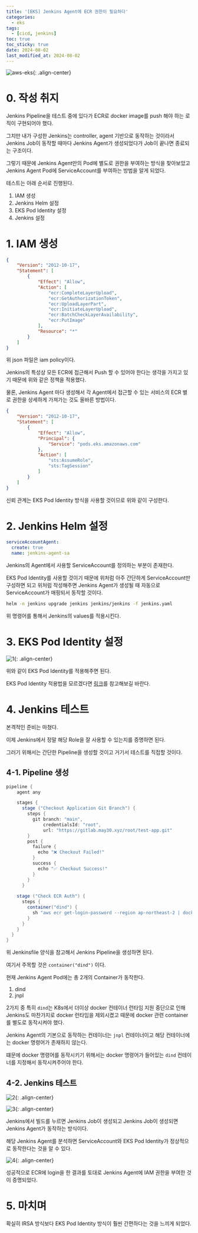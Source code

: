 ```yaml
---
title: '[EKS] Jenkins Agent에 ECR 권한이 필요하다'
categories:
  - eks
tags:
  - [cicd, jenkins]
toc: true
toc_sticky: true
date: 2024-08-02
last_modified_at: 2024-08-02
---
```


![aws-eks](https://github.com/user-attachments/assets/5363d72b-369c-4af6-94e8-40f0c8eaec57){: .align-center}

# 0. 작성 취지

Jenkins Pipeline을 테스트 중에 있다가 ECR로 docker image를 push 해야 하는 로직이 구현되어야 했다.

그치만 내가 구성한 Jenkins는 controller, agent 기반으로 동작하는 것이라서 Jenkins Job이 동작할 때마다 Jenkins Agent가 생성되었다가 Job이 끝나면 종료되는 구조이다.

그렇기 때문에 Jenkins Agent만의 Pod에 별도로 권한을 부여하는 방식을 찾아보았고 Jenkins Agent Pod에 ServiceAccount를 부여하는 방법을 알게 되었다.

테스트는 아래 순서로 진행된다.

1. IAM 생성
2. Jenkins Helm 설정
3. EKS Pod Identity 설정
4. Jenkins 설정

# 1. IAM 생성

```json
{
    "Version": "2012-10-17",
    "Statement": [
        {
            "Effect": "Allow",
            "Action": [
                "ecr:CompleteLayerUpload",
                "ecr:GetAuthorizationToken",
                "ecr:UploadLayerPart",
                "ecr:InitiateLayerUpload",
                "ecr:BatchCheckLayerAvailability",
                "ecr:PutImage"
            ],
            "Resource": "*"
        }
    ]
}
```

위 json 파일은 iam policy이다.

Jenkins의 특성상 모든 ECR에 접근해서 Push 할 수 있어야 한다는 생각을 가지고 있기 때문에 위와 같은 정책을 적용했다.

물론, Jenkins Agent 마다 생성해서 각 Agent에서 접근할 수 있는 서비스의 ECR 별로 권한을 상세하게 가져가는 것도 올바른 방법이다.

```json
{
    "Version": "2012-10-17",
    "Statement": [
        {
            "Effect": "Allow",
            "Principal": {
                "Service": "pods.eks.amazonaws.com"
            },
            "Action": [
                "sts:AssumeRole",
                "sts:TagSession"
            ]
        }
    ]
}
```

신뢰 관계는 EKS Pod Identity 방식을 사용할 것이므로 위와 같이 구성한다.

# 2. Jenkins Helm 설정

```yaml
serviceAccountAgent:
  create: true
  name: jenkins-agent-sa
```

Jenkins의 Agent에서 사용할 ServiceAccount를 정의하는 부분이 존재한다.

EKS Pod Identity를 사용할 것이기 때문에 위처럼 아주 간단하게 ServiceAccount만 구성하면 되고 위처럼 작성해주면 Jenkins Agent가 생성될 때 자동으로 ServiceAccount가 매핑되서 동작할 것이다.

```bash
helm -n jenkins upgrade jenkins jenkins/jenkins -f jenkins.yaml
```

위 명령어를 통해서 Jenkins의 values를 적용시킨다.

# 3. EKS Pod Identity 설정

![1](https://github.com/user-attachments/assets/f0fba1c7-bd22-42a5-801a-6b6ab8973d87){: .align-center}

위와 같이 EKS Pod Identity를 적용해주면 된다.

EKS Pod Identity 적용법을 모르겠다면 [링크](https://may-30.github.io/eks/eks-pod-identity-test/)를 참고해보길 바란다.

# 4. Jenkins 테스트

본격적인 준비는 마쳤다.

이제 Jenkins에서 정말 해당 Role을 잘 사용할 수 있는지를 증명하면 된다.

그러기 위해서는 간단한 Pipeline을 생성할 것이고 거기서 테스트를 직접할 것이다.

## 4-1. Pipeline 생성

```groovy
pipeline {
    agent any

    stages {
      stage ("Checkout Application Git Branch") {
        steps {
          git branch: "main",
              credentialsId: "root",
              url: "https://gitlab.may30.xyz/root/test-app.git"
        }
        post {
          failure {
            echo "❌ Checkout Failed!"
          }
          success {
            echo "✅ Checkout Success!"
          }
        }
      }
      
    stage ("Check ECR Auth") {
      steps {
        container("dind") {
          sh "aws ecr get-login-password --region ap-northeast-2 | docker login --username AWS --password-stdin {ECR URI 주소}"
        }
      }
    }
  }
}
```

위 Jenkinsfile 양식을 참고해서 Jenkins Pipeline을 생성하면 된다.

여기서 주목할 것은 `container("dind")` 이다.

현재 Jenkins Agent Pod에는 총 2개의 Container가 동작한다.

1. dind
2. jnpl

2가지 중 특히 `dind`는 K8s에서 더이상 docker 컨테이너 런타임 지원 중단으로 인해 Jenkins도 마찬가지로 docker 런타임을 제외시켰고 때문에 docker 관련 container를 별도로 동작시켜야 했다.

Jenkins Agent의 기본으로 동작하는 컨테이너는 `jnpl` 컨테이너이고 해당 컨테이너에는 docker 명령어가 존재하지 않는다.

떄문에 docker 명령어를 동작시키기 위해서는 docker 명령어가 들어있는 `dind` 컨테이너를 지정해서 동작시켜주어야 한다.

## 4-2. Jenkins 테스트

![2](https://github.com/user-attachments/assets/98fece08-fa51-46f7-bc4d-2125b503fcff){: .align-center}

![3](https://github.com/user-attachments/assets/a343f2b1-d2cb-40d9-a6fd-d95a634a65ca){: .align-center}

Jenkins에서 빌드를 누르면 Jenkins Job이 생성되고 Jenkins Job이 생성되면 Jenkins Agent가 동작하는 방식이다.

해당 Jenkins Agent를 분석하면 ServiceAccount와 EKS Pod Identity가 정상적으로 동작한다는 것을 알 수 있다.

![4](https://github.com/user-attachments/assets/79920d5f-3652-49af-937c-699d67627da4){: .align-center}

성공적으로 ECR에 login을 한 결과를 토대로 Jenkins Agent에 IAM 권한을 부여한 것이 증명되었다.

# 5. 마치며

확실히 IRSA 방식보다 EKS Pod Identity 방식이 훨씬 간편하다는 것을 느끼게 되었다.